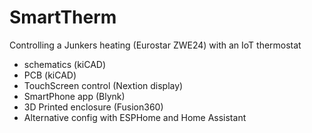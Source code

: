 # SmartTherm
Controlling a Junkers heating (Eurostar ZWE24) with an IoT thermostat

* schematics (kiCAD)
* PCB (kiCAD)
* TouchScreen control (Nextion display)
* SmartPhone app (Blynk)
* 3D Printed enclosure (Fusion360)
* Alternative config with ESPHome and Home Assistant
